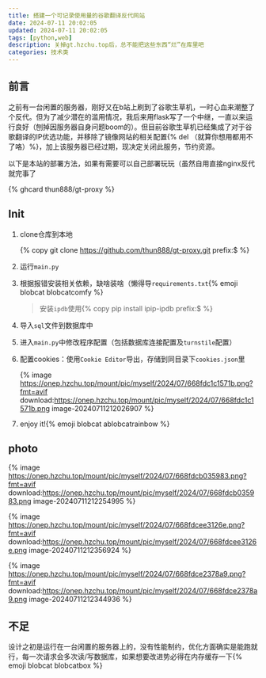 ```yaml
---
title: 搭建一个可记录使用量的谷歌翻译反代网站
date: 2024-07-11 20:02:05
updated: 2024-07-11 20:02:05
tags: [python,web]
description: 关掉gt.hzchu.top后，总不能把这些东西“烂”在库里吧
categories: 技术类
---
```


## 前言

之前有一台闲置的服务器，刚好又在b站上刷到了谷歌生草机，一时心血来潮整了个反代。但为了减少潜在的滥用情况，我后来用flask写了一个中继，一直以来运行良好（刨掉因服务器自身问题boom的）。但目前谷歌生草机已经集成了对于谷歌翻译的IP优选功能，并移除了镜像网站的相关配置{% del （就算你想用都用不了咯）%}，加上该服务器已经过期，现决定关闭此服务，节约资源。



以下是本站的部署方法，如果有需要可以自己部署玩玩（虽然自用直接nginx反代就完事了

{% ghcard thun888/gt-proxy %}

## Init

1. clone仓库到本地

   {% copy git clone https://github.com/thun888/gt-proxy.git prefix:$ %}

2. 运行`main.py`

3. 根据报错安装相关依赖，缺啥装啥（懒得导`requirements.txt`{% emoji blobcat blobcatcomfy %}

   > 安装`ipdb`使用{% copy pip install ipip-ipdb prefix:$ %}

4. 导入`sql`文件到数据库中

5. 进入`main.py`中修改程序配置（包括数据库连接配置及`turnstile`配置）

6. 配置cookies：使用`Cookie Editor`导出，存储到同目录下`cookies.json`里

   {% image https://onep.hzchu.top/mount/pic/myself/2024/07/668fdc1c1571b.png?fmt=avif download:https://onep.hzchu.top/mount/pic/myself/2024/07/668fdc1c1571b.png image-20240711212026907 %}

7. enjoy it!{% emoji blobcat ablobcatrainbow %}

## photo

{% image https://onep.hzchu.top/mount/pic/myself/2024/07/668fdcb035983.png?fmt=avif download:https://onep.hzchu.top/mount/pic/myself/2024/07/668fdcb035983.png image-20240711212254995 %}

{% image https://onep.hzchu.top/mount/pic/myself/2024/07/668fdcee3126e.png?fmt=avif download:https://onep.hzchu.top/mount/pic/myself/2024/07/668fdcee3126e.png image-20240711212356924 %}

{% image https://onep.hzchu.top/mount/pic/myself/2024/07/668fdce2378a9.png?fmt=avif download:https://onep.hzchu.top/mount/pic/myself/2024/07/668fdce2378a9.png image-20240711212344936 %}

## 不足

设计之初是运行在一台闲置的服务器上的，没有性能制约，优化方面确实是能跑就行，每一次请求会多次读/写数据库，如果想要改进势必得在内存缓存一下{% emoji blobcat blobcatbox %}
